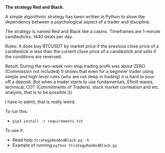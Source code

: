 **The strategy Red and Black.**

A simple algorithmic strategy has been written in Python to show the dependency between a psychological aspect of a trader and discipline.

The strategy is named Red and Black like a casino. Timeframes are 1-minute candlesticks. 1440 deals per day.

Rules:
It does buy BTCUSDT by market price if the previous close price of a candlestick is less than the current close price of a candlestick and sells if the conditions are reversed.

Result: 
During the two-week non-stop trading profit was about ZERO. (Commission not included)
It shows that even for a beginner trader using simple and high-level rules (who are not deep in trading) it is hard to pour off a deposit. But when a trader starts to use fundamentals, Elliott waves, technical, COT (Commitments of Traders), stock market correlation and etc. analysis, that is to be possible.)))

I have to admit, that is really weird.

To run this:
- `pip3 install -r requirements.txt`

To use it:  
- Read help `StrategyRedAndBlack.py -h`
- Example of running `python StrategyRedAndBlack.py`
